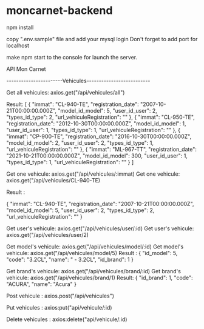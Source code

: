 # moncarnet-backend

npm install

copy ".env.sample" file and add your mysql login
Don't forget to add port for localhost

make npm start to the console for launch the server.

API Mon Carnet

-----------------------Vehicules--------------------------

Get all vehicules: axios.get("/api/vehicules/all")

Result: [
{
"immat": "CL-940-TE",
"registration_date": "2007-10-21T00:00:00.000Z",
"model_id_model": 5,
"user_id_user": 2,
"types_id_type": 2,
"url_vehiculeRegistration": ""
},
{
"immat": "CL-950-TE",
"registration_date": "2012-10-30T00:00:00.000Z",
"model_id_model": 1,
"user_id_user": 1,
"types_id_type": 1,
"url_vehiculeRegistration": ""
},
{
"immat": "CP-900-TE",
"registration_date": "2016-10-30T00:00:00.000Z",
"model_id_model": 2,
"user_id_user": 2,
"types_id_type": 1,
"url_vehiculeRegistration": ""
},
{
"immat": "ML-967-TT",
"registration_date": "2021-10-21T00:00:00.000Z",
"model_id_model": 300,
"user_id_user": 1,
"types_id_type": 1,
"url_vehiculeRegistration": ""
}
]

Get one vehicule: axios.get("/api/vehicules/:immat)
Get one vehicule: axios.get("/api/vehicules/CL-940-TE)

Result :

{
"immat": "CL-940-TE",
"registration_date": "2007-10-21T00:00:00.000Z",
"model_id_model": 5,
"user_id_user": 2,
"types_id_type": 2,
"url_vehiculeRegistration": ""
}

Get user's vehicule: axios.get("/api/vehicules/user/:id)
Get user's vehicule: axios.get("/api/vehicules/user/2)

Get model's vehicule: axios.get("/api/vehicules/model/:id)
Get model's vehicule: axios.get("/api/vehicules/model/5)
Result :
{
"id_model": 5,
"code": "3.2CL",
"name": " - 3.2CL",
"id_brand": 1
}

Get brand's vehicule: axios.get("/api/vehicules/brand/:id)
Get brand's vehicule: axios.get("/api/vehicules/brand/1)
Result:
{
"id_brand": 1,
"code": "ACURA",
"name": "Acura"
}

Post vehicule : axios.post("/api/vehicules")

Put vehicules : axios:put("api/vehicule/:id)

Delete vehicules : axios:delete("api/vehicule/:id)
